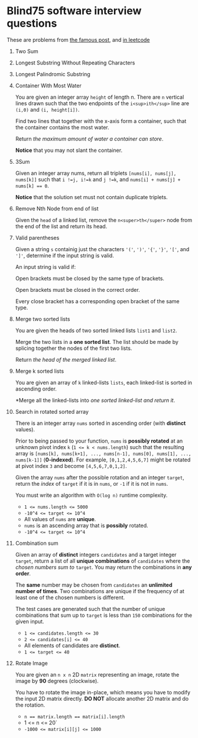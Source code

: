 # Blind75 software interview questions

These are problems from [the famous post](https://www.techinterviewhandbook.org/coding-interview-study-plan/),
and [in leetcode](https://leetcode.com/list/9pg1ipdh/)

1. Two Sum
2. Longest Substring Without Repeating Characters
3. Longest Palindromic Substring
4. Container With Most Water

    You are given an integer array `height` of length n. There are `n`
    vertical lines drawn such that the two endpoints of the `i<sup>ith</sup>`
    line are `(i,0)` and `(i, height[i])`.

    Find two lines that together with the x-axis form a container, such that
    the container contains the most water.

    Return *the maximum amount of water a container can store*.

    **Notice** that you may not slant the container.
5. 3Sum

    Given an integer array nums, return all triplets `[nums[i], nums[j],
    nums[k]]` such that `i !=j, i!=k` and `j !=k`, and `nums[i] + nums[j] +
    nums[k] == 0`.

    **Notice** that the solution set must not contain duplicate triplets.
6. Remove Nth Node from end of list

    Given the `head` of a linked list, remove the `n<super>th</super>` node
    from the end of the list and return its head.
7. Valid parentheses

    Given a string `s` containig just the characters `'('`, `')'`, `'{'`,
    `'}'`, `'['`, and `']'`, determine if the input string is valid.

    An input string is valid if:

    Open brackets must be closed by the same type of brackets.

    Open brackets must be closed in the correct order.

    Every close bracket has a corresponding open bracket of the same type.
8. Merge two sorted lists

    You are given the heads of two sorted linked lists `list1` and `list2`.

    Merge the two lists in a **one sorted list**. The list should be made by
    splicing together the nodes of the first two lists.

    Return *the head of the merged linked list*.
9. Merge k sorted lists

    You are given an array of `k` linked-lists `lists`, each linked-list is
    sorted in ascending order.

    *Merge all the linked-lists into **one sorted* linked-list and return it*.
10. Search in rotated sorted array

    There is an integer array `nums` sorted in ascending order (with
    **distinct** values).

    Prior to being passed to your function, `nums` is **possibly rotated** at
    an unknown pivot index `k` (`1 <= k < nums.length`) such that the resulting
    array is `[nums[k], nums[k+1], ..., nums[n-1], nums[0], nums[1], ...,
    nums[k-1]]` (**0-indexed**). For example, `[0,1,2,4,5,6,7]` might be
    rotated at pivot index `3` and become `[4,5,6,7,0,1,2]`.

    Given the array `nums` after the possible rotation and an integer `target`,
    return the *index* of `target` if it is in `nums`, or `-1` if it is not in
    `nums`.

    You must write an algorithm with `O(log n)` runtime complexity.

    - `1 <= nums.length <= 5000`
    - `-10^4 <= target <= 10^4`
    - All values of `nums` are **unique**.
    - `nums` is an ascending array that is **possibly** rotated.
    - `-10^4 <= target <= 10^4`
11. Combination sum

    Given an array of **distinct** integers `candidates` and a target integer
    `target`, return a list of all **unique combinations** of `candidates`
    where the *chosen numbers sum to* `target`. You may return the combinations
    in **any order**.

    The **same** number may be chosen from `candidates` an **unlimited number
    of times**. Two combinations are unique if the frequency  of at least one
    of the chosen numbers is different.

    The test cases are generated such that the number of unique combinations
    that sum up to `target` is less than `150` combinations for the given input.

    - `1 <= candidates.length <= 30`
    - `2 <= candidates[i] <= 40`
    - All elements of candidates are **distinct**.
    - `1 <= target <= 40`
12. Rotate Image

    You are given an `n x n` 2D `matrix` representing an image, rotate the
    image by **90** degrees (clockwise).

    You have to rotate the image in-place, which means you have to modify the
    input 2D matrix directly. **DO NOT** allocate another 2D matrix and do the
    rotation.

    - `n == matrix.length == matrix[i].length`
    - 1 <= n <= 20`
    - `-1000 <= matrix[i][j] <= 1000`
